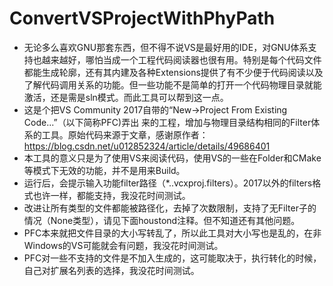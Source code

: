 # ConvertVSProjectWithPhyPath

- 无论多么喜欢GNU那套东西，但不得不说VS是最好用的IDE，对GNU体系支持也越来越好，哪怕当成一个工程代码阅读器也很有用。特别是每个代码文件都能生成轮廓，还有其内建及各种Extensions提供了有不少便于代码阅读以及了解代码调用关系的功能。但一些功能不是简单的打开一个代码物理目录就能激活，还是需是sln模式。而此工具可以帮到这一点。
- 这是个把VS Community 2017自带的“New->Project From Existing Code...”（以下简称PFC)弄出  来的工程，增加与物理目录结构相同的Filter体系的工具。原始代码来源于文章，感谢原作者：
  https://blog.csdn.net/u012852324/article/details/49686401
- 本工具的意义只是为了使用VS来阅读代码，使用VS的一些在Folder和CMake等模式下无效的功能，并不是用来Build。
- 运行后，会提示输入功能filter路径（*..vcxproj.filters）。2017以外的filters格式也许一样，都能支持，我没花时间测试。
- 改进让所有类型的文件都能被路径化，去掉了次数限制，支持了无Filter子的情况（None类型），请见下面houstond注释。但不知道还有其他问题。
- PFC本来就把文件目录的大小写转乱了，所以此工具对大小写也是乱的，在非Windows的VS可能就会有问题，我没花时间测试。
- PFC对一些不支持的文件是不加入生成的，这可能取决于，执行转化的时候，自己对扩展名列表的选择，我没花时间测试。

